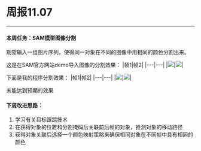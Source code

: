 # 周报11.07
---

#### 本周任务：SAM模型图像分割
期望输入一组图片序列，使得同一对象在不同的图像中用相同的颜色分割出来。


这是在SAM官方网站demo导入图像的分割效果：
|帧1|帧2|
|---|---|
|![](\image\8.png)|![](\image\1.png)|

下面是我的程序分割效果：
|帧1|帧2|
|---|---|
|![](\image\1.jpg)|![](\image\3.jpg)|

未能达到预期的效果

#### 下周改进思路：
1. 学习有关目标跟踪技术
2. 在获得对象的位置和分割掩码后关联前后帧的对象，推测对象的移动路径
3. 获得对象关联后选择一个颜色映射策略来确保相同对象在不同帧中具有相同的颜色

